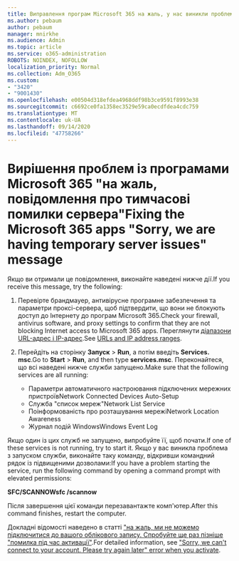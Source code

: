 ```yaml
---
title: Виправлення програм Microsoft 365 на жаль, у нас виникли проблеми з тимчасовими серверами
ms.author: pebaum
author: pebaum
manager: mnirkhe
ms.audience: Admin
ms.topic: article
ms.service: o365-administration
ROBOTS: NOINDEX, NOFOLLOW
localization_priority: Normal
ms.collection: Adm_O365
ms.custom:
- "3420"
- "9001430"
ms.openlocfilehash: e00504d318efdea4968ddf98b3ce9591f8993e38
ms.sourcegitcommit: c6692ce0fa1358ec3529e59ca0ecdfdea4cdc759
ms.translationtype: MT
ms.contentlocale: uk-UA
ms.lasthandoff: 09/14/2020
ms.locfileid: "47758266"
---
```

# <a name="fixing-the-microsoft-365-apps-sorry-we-are-having-temporary-server-issues-message"></a><span data-ttu-id="71224-102">Вирішення проблем із програмами Microsoft 365 "на жаль, повідомлення про тимчасові помилки сервера"</span><span class="sxs-lookup"><span data-stu-id="71224-102">Fixing the Microsoft 365 apps "Sorry, we are having temporary server issues" message</span></span>

<span data-ttu-id="71224-103">Якщо ви отримали це повідомлення, виконайте наведені нижче дії.</span><span class="sxs-lookup"><span data-stu-id="71224-103">If you receive this message, try the following:</span></span>

1. <span data-ttu-id="71224-104">Перевірте брандмауер, антивірусне програмне забезпечення та параметри проксі-сервера, щоб підтвердити, що вони не блокують доступ до Інтернету до програм Microsoft 365.</span><span class="sxs-lookup"><span data-stu-id="71224-104">Check your firewall, antivirus software, and proxy settings to confirm that they are not blocking Internet access to Microsoft 365 apps.</span></span> <span data-ttu-id="71224-105">Переглянути [діапазони URL-адрес і IP-адрес](https://docs.microsoft.com/office365/enterprise/urls-and-ip-address-ranges).</span><span class="sxs-lookup"><span data-stu-id="71224-105">See [URLs and IP address ranges](https://docs.microsoft.com/office365/enterprise/urls-and-ip-address-ranges).</span></span>

2. <span data-ttu-id="71224-106">Перейдіть на сторінку **Запуск**  >  **Run**, а потім введіть **Services. msc**.</span><span class="sxs-lookup"><span data-stu-id="71224-106">Go to **Start** > **Run**, and then type **services.msc**.</span></span> <span data-ttu-id="71224-107">Переконайтеся, що всі наведені нижче служби запущено.</span><span class="sxs-lookup"><span data-stu-id="71224-107">Make sure that the following services are all running:</span></span>
    - <span data-ttu-id="71224-108">Параметри автоматичного настроювання підключених мережних пристроїв</span><span class="sxs-lookup"><span data-stu-id="71224-108">Network Connected Devices Auto-Setup</span></span>
    - <span data-ttu-id="71224-109">Служба "список мереж"</span><span class="sxs-lookup"><span data-stu-id="71224-109">Network List Service</span></span>
    - <span data-ttu-id="71224-110">Поінформованість про розташування мережі</span><span class="sxs-lookup"><span data-stu-id="71224-110">Network Location Awareness</span></span>
    - <span data-ttu-id="71224-111">Журнал подій Windows</span><span class="sxs-lookup"><span data-stu-id="71224-111">Windows Event Log</span></span>

<span data-ttu-id="71224-112">Якщо один із цих служб не запущено, випробуйте її, щоб почати.</span><span class="sxs-lookup"><span data-stu-id="71224-112">If one of these services is not running, try to start it.</span></span> <span data-ttu-id="71224-113">Якщо у вас виникла проблема з запуском служби, виконайте таку команду, відкривши командний рядок із підвищеними дозволами:</span><span class="sxs-lookup"><span data-stu-id="71224-113">If you have a problem starting the service, run the following command by opening a command prompt with elevated permissions:</span></span>

<span data-ttu-id="71224-114">**SFC/SCANNOW**</span><span class="sxs-lookup"><span data-stu-id="71224-114">**sfc /scannow**</span></span>

<span data-ttu-id="71224-115">Після завершення цієї команди перезавантажте комп'ютер.</span><span class="sxs-lookup"><span data-stu-id="71224-115">After this command finishes, restart the computer.</span></span>

<span data-ttu-id="71224-116">Докладні відомості наведено в статті ["на жаль, ми не можемо підключитися до вашого облікового запису. Спробуйте ще раз пізніше "помилка під час активації"](https://docs.microsoft.com/office/troubleshoot/activation-installation/issue-when-activate-office-from-office-365).</span><span class="sxs-lookup"><span data-stu-id="71224-116">For detailed information, see ["Sorry, we can't connect to your account. Please try again later" error when you activate](https://docs.microsoft.com/office/troubleshoot/activation-installation/issue-when-activate-office-from-office-365).</span></span>